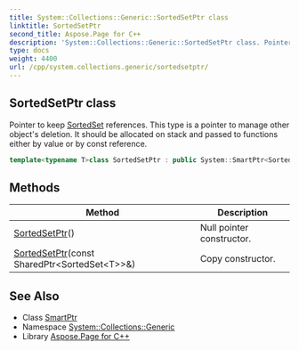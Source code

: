 ```yaml
---
title: System::Collections::Generic::SortedSetPtr class
linktitle: SortedSetPtr
second_title: Aspose.Page for C++
description: 'System::Collections::Generic::SortedSetPtr class. Pointer to keep SortedSet references. This type is a pointer to manage other object''s deletion. It should be allocated on stack and passed to functions either by value or by const reference in C++.'
type: docs
weight: 4400
url: /cpp/system.collections.generic/sortedsetptr/
---
```

## SortedSetPtr class


Pointer to keep [SortedSet](../sortedset/) references. This type is a pointer to manage other object's deletion. It should be allocated on stack and passed to functions either by value or by const reference.

```cpp
template<typename T>class SortedSetPtr : public System::SmartPtr<SortedSet<T>>
```

## Methods

| Method | Description |
| --- | --- |
| [SortedSetPtr](./sortedsetptr/)() | Null pointer constructor. |
| [SortedSetPtr](./sortedsetptr/)(const SharedPtr\<SortedSet\<T\>\>\&) | Copy constructor. |

## See Also

* Class [SmartPtr](../../system/smartptr/)
* Namespace [System::Collections::Generic](../)
* Library [Aspose.Page for C++](../../)
